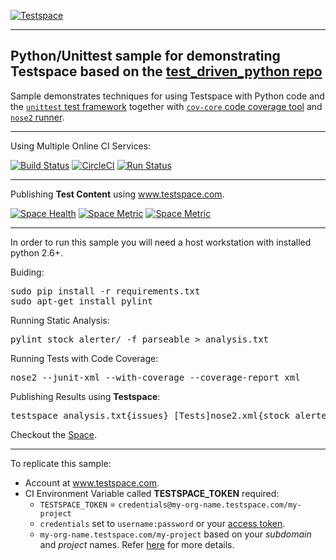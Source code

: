 [![Testspace](http://www.testspace.com/public/img/testspace_logo.png)](http://www.testspace.com)
***

## Python/Unittest sample for demonstrating Testspace based on the [test_driven_python repo](https://github.com/siddhi/test_driven_python)

Sample demonstrates techniques for using Testspace with Python code and the [`unittest` test framework](https://docs.python.org/2/library/unittest.html) together with [`cov-core` code coverage tool](https://pypi.python.org/pypi/cov-core) and [`nose2` runner](https://github.com/nose-devs/nose2).

***
Using Multiple Online CI Services:

[![Build Status](https://travis-ci.org/testspace-samples/php.phpunit.svg?branch=master)](https://travis-ci.org/testspace-samples/php.phpunit)
[![CircleCI](https://circleci.com/gh/testspace-samples/python.unittest.svg?style=svg)](https://circleci.com/gh/testspace-samples/python.unittest)
[![Run Status](https://api.shippable.com/projects/5710a3e02a8192902e1c1f8d/badge?branch=master)](https://app.shippable.com/projects/5710a3e02a8192902e1c1f8d)


***
Publishing **Test Content** using www.testspace.com.

[![Space Health](https://samples.testspace.com/projects/120/spaces/444/badge)](https://samples.testspace.com/projects/120/spaces/444 "Test Cases")
[![Space Metric](https://samples.testspace.com/projects/120/spaces/444/metrics/272/badge)](https://samples.testspace.com/spaces/444/schema/Code%20Coverage "Code Coverage (lines)")
[![Space Metric](https://samples.testspace.com/projects/120/spaces/444/metrics/274/badge)](https://samples.testspace.com/spaces/444/schema/Static%20Analysis "Static Analysis (issues)")


*** 

In order to run this sample you will need a host workstation with installed python 2.6+.

Buiding:

<pre>
sudo pip install -r requirements.txt
sudo apt-get install pylint
</pre>


Running Static Analysis: 
<pre>
pylint stock_alerter/ -f parseable > analysis.txt
</pre> 

Running Tests with Code Coverage: 

<pre>
nose2 --junit-xml --with-coverage --coverage-report xml
</pre> 


Publishing Results using **Testspace**: 

<pre>
testspace analysis.txt{issues} [Tests]nose2.xml{stock_alerter} coverage.xml $TESTSPACE_TOKEN/$BRANCH_NAME
</pre> 

Checkout the [Space](https://samples.testspace.com/projects/python.unittest). 

***
To replicate this sample: 
  - Account at www.testspace.com.
  - CI Environment Variable called **TESTSPACE_TOKEN** required:
    -  `TESTSPACE_TOKEN` = `credentials@my-org-name.testspace.com/my-project`
    - `credentials` set to `username:password` or your [access token](http://help.testspace.com/using-your-organization:user-settings).
    - `my-org-name.testspace.com/my-project` based on your *subdomain* and *project* names. Refer [here](http://help.testspace.com/reference:runner-reference#login-credentials) for more details. 

